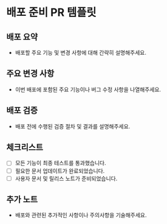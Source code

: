 # 배포 준비 PR 템플릿

## 배포 요약
- 배포할 주요 기능 및 변경 사항에 대해 간략히 설명해주세요.

## 주요 변경 사항
- 이번 배포에 포함된 주요 기능이나 버그 수정 사항을 나열해주세요.

## 배포 검증
- 배포 전에 수행된 검증 절차 및 결과를 설명해주세요.

## 체크리스트
- [ ] 모든 기능이 최종 테스트를 통과했습니다.
- [ ] 필요한 문서 업데이트가 완료되었습니다.
- [ ] 사용자 문서 및 릴리스 노트가 준비되었습니다.

## 추가 노트
- 배포와 관련된 추가적인 사항이나 주의사항을 기술해주세요.
